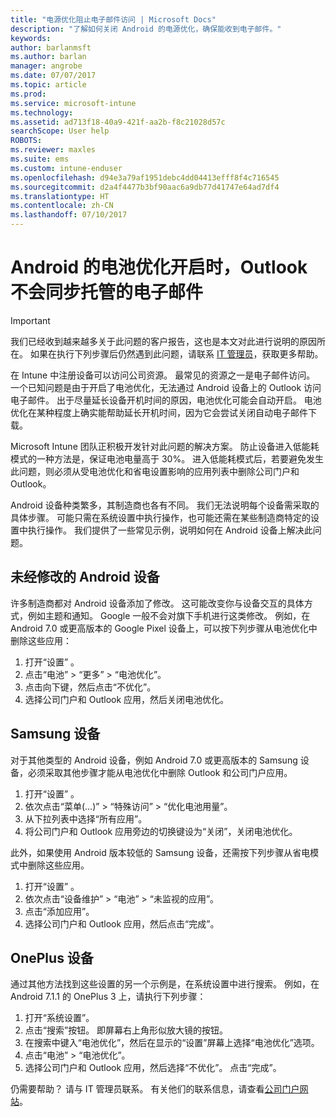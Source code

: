 ```yaml
---
title: "电源优化阻止电子邮件访问 | Microsoft Docs"
description: "了解如何关闭 Android 的电源优化，确保能收到电子邮件。"
keywords: 
author: barlanmsft
ms.author: barlan
manager: angrobe
ms.date: 07/07/2017
ms.topic: article
ms.prod: 
ms.service: microsoft-intune
ms.technology: 
ms.assetid: ad713f18-40a9-421f-aa2b-f8c21028d57c
searchScope: User help
ROBOTS: 
ms.reviewer: maxles
ms.suite: ems
ms.custom: intune-enduser
ms.openlocfilehash: d94e3a79af1951debc4dd04413efff8f4c716545
ms.sourcegitcommit: d2a4f4477b3bf90aac6a9db77d41747e64ad7df4
ms.translationtype: HT
ms.contentlocale: zh-CN
ms.lasthandoff: 07/10/2017
---
```

# <a name="outlook-wont-sync-managed-email-when-battery-optimization-for-android-is-turned-on"></a>Android 的电池优化开启时，Outlook 不会同步托管的电子邮件

> [!IMPORTANT]
> 我们已经收到越来越多关于此问题的客户报告，这也是本文对此进行说明的原因所在。 如果在执行下列步骤后仍然遇到此问题，请联系 [IT 管理员](https://portal.manage.microsoft.com)，获取更多帮助。

在 Intune 中注册设备可以访问公司资源。 最常见的资源之一是电子邮件访问。 一个已知问题是由于开启了电池优化，无法通过 Android 设备上的 Outlook 访问电子邮件。 出于尽量延长设备开机时间的原因，电池优化可能会自动开启。 电池优化在某种程度上确实能帮助延长开机时间，因为它会尝试关闭自动电子邮件下载。

Microsoft Intune 团队正积极开发针对此问题的解决方案。 防止设备进入低能耗模式的一种方法是，保证电池电量高于 30%。 进入低能耗模式后，若要避免发生此问题，则必须从受电池优化和省电设置影响的应用列表中删除公司门户和 Outlook。

Android 设备种类繁多，其制造商也各有不同。 我们无法说明每个设备需采取的具体步骤。 可能只需在系统设置中执行操作，也可能还需在某些制造商特定的设置中执行操作。 我们提供了一些常见示例，说明如何在 Android 设备上解决此问题。

## <a name="unmodified-android-devices"></a>未经修改的 Android 设备

许多制造商都对 Android 设备添加了修改。 这可能改变你与设备交互的具体方式，例如主题和通知。 Google 一般不会对旗下手机进行这类修改。 例如，在 Android 7.0 或更高版本的 Google Pixel 设备上，可以按下列步骤从电池优化中删除这些应用：

1. 打开“设置” 。
2. 点击“电池” > “更多” > “电池优化”。
3. 点击向下键，然后点击“不优化”。
4. 选择公司门户和 Outlook 应用，然后关闭电池优化。

## <a name="samsung-devices"></a>Samsung 设备

对于其他类型的 Android 设备，例如 Android 7.0 或更高版本的 Samsung 设备，必须采取其他步骤才能从电池优化中删除 Outlook 和公司门户应用。

1. 打开“设置” 。
2. 依次点击“菜单(…)” > “特殊访问” > “优化电池用量”。
3. 从下拉列表中选择“所有应用”。
4. 将公司门户和 Outlook 应用旁边的切换键设为“关闭”，关闭电池优化。

此外，如果使用 Android 版本较低的 Samsung 设备，还需按下列步骤从省电模式中删除这些应用。

1. 打开“设置” 。
2. 依次点击“设备维护” > “电池” > “未监视的应用”。
3. 点击“添加应用”。
4. 选择公司门户和 Outlook 应用，然后点击“完成”。

## <a name="oneplus-devices"></a>OnePlus 设备

通过其他方法找到这些设置的另一个示例是，在系统设置中进行搜索。 例如，在 Android 7.1.1 的 OnePlus 3 上，请执行下列步骤： 

1. 打开“系统设置”。 
2. 点击“搜索”按钮。 即屏幕右上角形似放大镜的按钮。 
3. 在搜索中键入“电池优化”，然后在显示的“设置”屏幕上选择“电池优化”选项。 
4. 点击“电池” > “电池优化”。
5. 选择公司门户和 Outlook 应用，然后选择“不优化”。 点击“完成”。

<!--On a OnePlus 5 device with Android 7.1.1, you would follow these steps to remove these apps from battery optimization:
1. Open **Settings**.
2. Tap **Battery** > **Battery optimization**.
3. Select the Company Portal and Outlook apps, then select **Don’t optimize**. Tap **Done**.-->

仍需要帮助？ 请与 IT 管理员联系。 有关他们的联系信息，请查看[公司门户网站](http://portal.manage.microsoft.com)。
